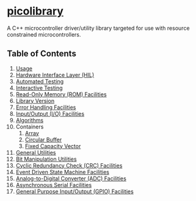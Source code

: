 # [picolibrary](https://github.com/apcountryman/picolibrary)
A C++ microcontroller driver/utility library targeted for use with resource constrained
microcontrollers.

## Table of Contents
1. [Usage](usage.md)
2. [Hardware Interface Layer (HIL)](hil.md)
3. [Automated Testing](testing-automated.md)
4. [Interactive Testing](testing-interactive.md)
5. [Read-Only Memory (ROM) Facilities](rom.md)
6. [Library Version](library_version.md)
7. [Error Handling Facilities](error_handling.md)
8. [Input/Output (I/O) Facilities](io.md)
9. [Algorithms](algorithms.md)
10. Containers
    1. [Array](containers/array.md)
    2. [Circular Buffer](containers/circular_buffer.md)
    3. [Fixed Capacity Vector](containers/fixed_capacity_vector.md)
11. [General Utilities](general_utilities.md)
12. [Bit Manipulation Utilities](bit_manipulation_utilities.md)
13. [Cyclic Redundancy Check (CRC) Facilities](crc.md)
14. [Event Driven State Machine Facilities](event_driven_state_machine.md)
15. [Analog-to-Digital Converter (ADC) Facilities](adc.md)
16. [Asynchronous Serial Facilities](asynchronous_serial.md)
17. [General Purpose Input/Output (GPIO) Facilities](gpio.md)
